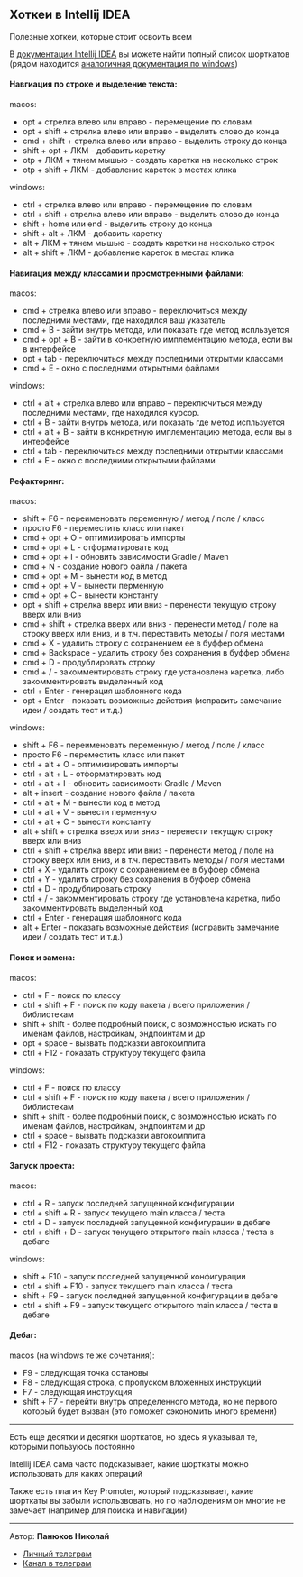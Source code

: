
## Хоткеи в Intellij IDEA

Полезные хоткеи, которые стоит освоить всем

В [документации Intellij IDEA](https://www.jetbrains.com/help/idea/reference-keymap-mac-default.html) вы можете найти полный список шорткатов (рядом находится [аналогичная документация по windows](https://www.jetbrains.com/help/idea/reference-keymap-win-default.html))

#### Навгиация по строке и выделение текста:

macos:
- opt + стрелка влево или вправо - перемещение по словам
- opt + shift + стрелка влево или вправо - выделить слово до конца
- cmd + shift + стрелка влево или вправо - выделить строку до конца
- shift + opt + ЛКМ - добавить каретку
- otp + ЛКМ + тянем мышью - создать каретки на несколько строк
- otp + shift + ЛКМ - добавление кареток в местах клика

windows:
- ctrl + стрелка влево или вправо - перемещение по словам
- ctrl + shift + стрелка влево или вправо - выделить слово до конца
- shift + home или end - выделить строку до конца
- shift + alt + ЛКМ - добавить каретку
- alt + ЛКМ + тянем мышью - создать каретки на несколько строк
- alt + shift + ЛКМ - добавление кареток в местах клика

#### Навигация между классами и просмотренными файлами:

macos:
- cmd + стрелка влево или вправо - переключиться между последними местами, где находился ваш указатель
- cmd + B - зайти внутрь метода, или показать где метод испльзуется
- cmd + opt + B - зайти в конкретную имплементацию метода, если вы в интерфейсе
- opt + tab - переключиться между последними открытми классами
- cmd + E - окно с последними открытыми файлами

windows:
- ctrl + alt + стрелка влево или вправо – переключиться между последними местами, где находился курсор.
- ctrl + B - зайти внутрь метода, или показать где метод испльзуется
- ctrl + alt + B - зайти в конкретную имплементацию метода, если вы в интерфейсе
- ctrl + tab - переключиться между последними открытми классами
- ctrl + E - окно с последними открытыми файлами

#### Рефакторинг:

macos:
- shift + F6 - переименовать переменную / метод / поле / класс
- просто F6 - переместить класс или пакет 
- cmd + opt + O - оптимизировать импорты
- cmd + opt + L - отформатировать код
- cmd + opt + I - обновить зависимости Gradle / Maven
- cmd + N - создание нового файла / пакета
- cmd + opt + M - вынести код в метод
- cmd + opt + V - вынести перменную
- cmd + opt + C - вынести константу
- opt + shift + стрелка вверх или вниз - перенести текущую строку вверх или вниз
- cmd + shift + стрелка вверх или вниз - перенести метод / поле на строку вверх или вниз, и в т.ч. переставить методы / поля местами
- cmd + X - удалить строку с сохранением ее в буффер обмена
- cmd + Backspace - удалить строку без сохранения в буффер обмена
- cmd + D - продублировать строку
- cmd + / - закомментировать строку где установлена каретка, либо закомментировать выделенный код
- ctrl + Enter - генерация шаблонного кода
- opt + Enter - показать возможные действия (исправить замечание идеи / создать тест и т.д.)

windows:
- shift + F6 - переименовать переменную / метод / поле / класс
- просто F6 - переместить класс или пакет
- ctrl + alt + O - оптимизировать импорты
- ctrl + alt + L - отформатировать код
- ctrl + alt + I - обновить зависимости Gradle / Maven
- alt + insert - создание нового файла / пакета
- ctrl + alt + M - вынести код в метод
- ctrl + alt + V - вынести перменную
- ctrl + alt + C - вынести константу
- alt + shift + стрелка вверх или вниз - перенести текущую строку вверх или вниз
- ctrl + shift + стрелка вверх или вниз - перенести метод / поле на строку вверх или вниз, и в т.ч. переставить методы / поля местами
- ctrl + X - удалить строку с сохранением ее в буффер обмена
- ctrl + Y - удалить строку без сохранения в буффер обмена
- ctrl + D - продублировать строку
- ctrl + / - закомментировать строку где установлена каретка, либо закомментировать выделенный код
- ctrl + Enter - генерация шаблонного кода
- alt + Enter - показать возможные действия (исправить замечание идеи / создать тест и т.д.)

#### Поиск и замена:

macos:
- ctrl + F - поиск по классу
- ctrl + shift + F - поиск по коду пакета / всего приложения / библиотекам
- shift + shift - более подробный поиск, с возможностью искать по именам файлов, настройкам, эндпоинтам и др
- opt + space - вызвать подсказки автокомплита
- ctrl + F12 - показать структуру текущего файла

windows:
- ctrl + F - поиск по классу
- ctrl + shift + F - поиск по коду пакета / всего приложения / библиотекам
- shift + shift - более подробный поиск, с возможностью искать по именам файлов, настройкам, эндпоинтам и др
- ctrl + space - вызвать подсказки автокомплита
- ctrl + F12 - показать структуру текущего файла

#### Запуск проекта:

macos:
- ctrl + R - запуск последней запущенной конфигурации
- ctrl + shift + R - запуск текущего main класса / теста
- ctrl + D - запуск последней запущенной конфигурации в дебаге
- ctrl + shift + D - запуск текущего открытого main класса / теста в дебаге

windows:
- shift + F10 - запуск последней запущенной конфигурации
- ctrl + shift + F10 - запуск текущего main класса / теста
- shift + F9 - запуск последней запущенной конфигурации в дебаге
- ctrl + shift + F9 - запуск текущего открытого main класса / теста в дебаге

#### Дебаг:

macos (на windows те же сочетания):
- F9 - следующая точка остановы
- F8 - следующая строка, с пропуском вложенных инструкций
- F7 - следующая инструкция
- shift + F7 - перейти внутрь определенного метода, но не первого который будет вызван (это поможет сэкономить много времени)

---

Есть еще десятки и десятки шорткатов, но здесь я указывал те, которыми пользуюсь постоянно

Intellij IDEA сама часто подсказывает, какие шорткаты можно использовать для каких операций

Также есть плагин Key Promoter, который подсказывает, какие шорткаты вы забыли использвовать, но по наблюдениям он многие не замечает (например для поиска и навигации)

---

Автор: **Панюков Николай**
- [Личный телеграм](https://t.me/nick_pn)
- [Канал в телеграм](https://t.me/panyukovnikolay)